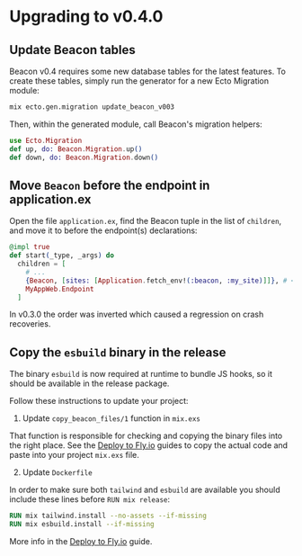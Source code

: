 # Upgrading to v0.4.0

## Update Beacon tables

Beacon v0.4 requires some new database tables for the latest features.  To create these tables,
simply run the generator for a new Ecto Migration module:

```sh
mix ecto.gen.migration update_beacon_v003
```

Then, within the generated module, call Beacon's migration helpers:

```elixir
use Ecto.Migration
def up, do: Beacon.Migration.up()
def down, do: Beacon.Migration.down()
```

## Move `Beacon` before the endpoint in application.ex

Open the file `application.ex`, find the Beacon tuple in the list of `children`,
and move it to before the endpoint(s) declarations:

```elixir
@impl true
def start(_type, _args) do
  children = [
    # ...
    {Beacon, [sites: [Application.fetch_env!(:beacon, :my_site)]]}, # <- moved to before `MyAppWeb.Endpoint`
    MyAppWeb.Endpoint
  ]
```

In v0.3.0 the order was inverted which caused a regression on crash recoveries.

## Copy the `esbuild` binary in the release

The binary `esbuild` is now required at runtime to bundle JS hooks,
so it should be available in the release package.

Follow these instructions to update your project:

1. Update `copy_beacon_files/1` function in `mix.exs`

That function is responsible for checking and copying the binary files 
into the right place. See the [Deploy to Fly.io](https://hexdocs.pm/beacon/deploy-to-flyio.html)
guides to copy the actual code and paste into your project `mix.exs` file.

2. Update `Dockerfile`

In order to make sure both `tailwind` and `esbuild` are available you should include
these lines before `RUN mix release`:

```dockerfile
RUN mix tailwind.install --no-assets --if-missing
RUN mix esbuild.install --if-missing
```

More info in the [Deploy to Fly.io](https://hexdocs.pm/beacon/deploy-to-flyio.html) guide.
